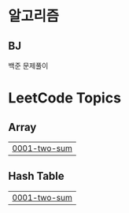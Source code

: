 # 알고리즘

## BJ

백준 문제풀이

<!---LeetCode Topics Start-->
# LeetCode Topics
## Array
|  |
| ------- |
| [0001-two-sum](https://github.com/YinaePark/Algorithm/tree/master/0001-two-sum) |
## Hash Table
|  |
| ------- |
| [0001-two-sum](https://github.com/YinaePark/Algorithm/tree/master/0001-two-sum) |
<!---LeetCode Topics End-->